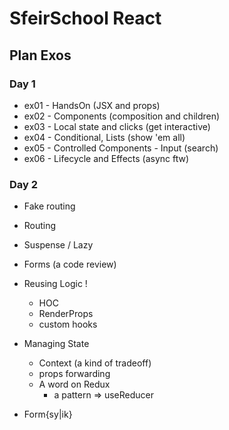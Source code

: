 # SfeirSchool React

## Plan Exos

### Day 1

- ex01 - HandsOn (JSX and props)
- ex02 - Components (composition and children)
- ex03 - Local state and clicks (get interactive)
- ex04 - Conditional, Lists (show 'em all)
- ex05 - Controlled Components - Input (search)
- ex06 - Lifecycle and Effects (async ftw)

### Day 2

- Fake routing
- Routing
- Suspense / Lazy
- Forms (a code review)

- Reusing Logic !

  - HOC
  - RenderProps
  - custom hooks

- Managing State

  - Context (a kind of tradeoff)
  - props forwarding
  - A word on Redux
    - a pattern => useReducer

- Form{sy|ik}
